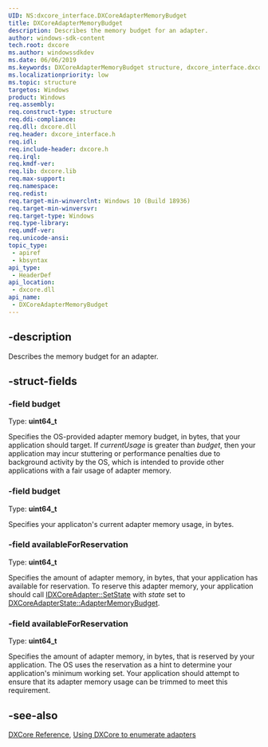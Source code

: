 ```yaml
---
UID: NS:dxcore_interface.DXCoreAdapterMemoryBudget
title: DXCoreAdapterMemoryBudget
description: Describes the memory budget for an adapter.
author: windows-sdk-content
tech.root: dxcore
ms.author: windowssdkdev
ms.date: 06/06/2019
ms.keywords: DXCoreAdapterMemoryBudget structure, dxcore_interface.dxcoreadaptermemorybudget
ms.localizationpriority: low
ms.topic: structure
targetos: Windows
product: Windows
req.assembly: 
req.construct-type: structure
req.ddi-compliance: 
req.dll: dxcore.dll
req.header: dxcore_interface.h
req.idl: 
req.include-header: dxcore.h
req.irql: 
req.kmdf-ver: 
req.lib: dxcore.lib
req.max-support: 
req.namespace: 
req.redist: 
req.target-min-winverclnt: Windows 10 (Build 18936)
req.target-min-winversvr: 
req.target-type: Windows
req.type-library: 
req.umdf-ver: 
req.unicode-ansi: 
topic_type:
 - apiref
 - kbsyntax
api_type:
 - HeaderDef
api_location:
 - dxcore.dll
api_name:
 - DXCoreAdapterMemoryBudget
---
```


## -description

Describes the memory budget for an adapter.

## -struct-fields

### -field budget

Type: **uint64_t**

Specifies the OS-provided adapter memory budget, in bytes, that your application should target. If *currentUsage* is greater than *budget*, then your application may incur stuttering or performance penalties due to background activity by the OS, which is intended to provide other applications with a fair usage of adapter memory.

### -field budget

Type: **uint64_t**

Specifies your applicaton's current adapter memory usage, in bytes.

### -field availableForReservation

Type: **uint64_t**

Specifies the amount of adapter memory, in bytes, that your application has available for reservation. To reserve this adapter memory, your application should call [IDXCoreAdapter::SetState](/windows/win32/api/dxcore_interface/nf-dxcore_interface-idxcoreadapter-setstate) with *state* set to [DXCoreAdapterState::AdapterMemoryBudget](/windows/win32/api/dxcore_interface/ne-dxcore_interface-dxcoreadapterstate).

### -field availableForReservation

Type: **uint64_t**

Specifies the amount of adapter memory, in bytes, that is reserved by your application. The OS uses the reservation as a hint to determine your application's minimum working set. Your application should attempt to ensure that its adapter memory usage can be trimmed to meet this requirement.

## -see-also

[DXCore Reference](/windows/win32/dxcore/dxcore-reference), [Using DXCore to enumerate adapters](/windows/win32/dxcore/dxcore-enum-adapters)
